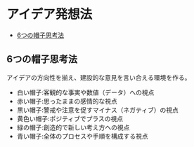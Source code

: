 # アイデア発想法

* [6つの帽子思考法](#6つの帽子思考法)

## 6つの帽子思考法

アイデアの方向性を揃え、建設的な意見を言い合える環境を作る。

* 白い帽子:客観的な事実や数値（データ）への視点
* 赤い帽子:思ったままの感情的な視点
* 黒い帽子:警戒や注意を促すマイナス（ネガティブ）の視点
* 黄色い帽子:ポジティブでプラスの視点
* 緑の帽子:創造的で新しい考え方への視点
* 青い帽子:全体のプロセスや手順を構成する視点
